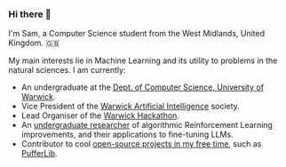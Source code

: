 ### Hi there 👋

I'm Sam, a Computer Science student from the West Midlands, United Kingdom. 🇬🇧

My main interests lie in Machine Learning and its utility to problems in the natural sciences. I am currently:

- An undergraduate at the [Dept. of Computer Science, University of Warwick](https://dcs.warwick.ac.uk).
- Vice President of the [Warwick Artificial Intelligence](https://warwick.ai/) society.
- Lead Organiser of the [Warwick Hackathon](https://warwickhack.co.uk/).
- An [undergraduate researcher](https://warwick.ac.uk/urss/) of algorithmic Reinforcement Learning improvements, and their applications to fine-tuning LLMs.
- Contributor to cool [open-source projects in my free time](https://github.com/stmio/), such as [PufferLib](https://github.com/pufferai/pufferlib/).

<!--
**stmio/stmio** is a ✨ _special_ ✨ repository because its `README.md` (this file) appears on your GitHub profile.

Here are some ideas to get you started:

- 🔭 I’m currently working on ...
- 🌱 I’m currently learning ...
- 👯 I’m looking to collaborate on ...
- 🤔 I’m looking for help with ...
- 💬 Ask me about ...
- 📫 How to reach me: ...
- 😄 Pronouns: ...
- ⚡ Fun fact: ...
-->
